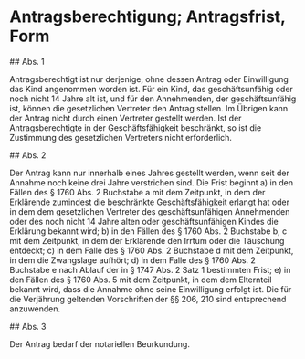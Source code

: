 # Antragsberechtigung; Antragsfrist, Form



\#\# Abs. 1

 Antragsberechtigt ist nur derjenige, ohne dessen Antrag oder Einwilligung das Kind angenommen worden ist. Für ein Kind, das geschäftsunfähig oder noch nicht 14 Jahre alt ist, und für den Annehmenden, der geschäftsunfähig ist, können die gesetzlichen Vertreter den Antrag stellen. Im Übrigen kann der Antrag nicht durch einen Vertreter gestellt werden. Ist der Antragsberechtigte in der Geschäftsfähigkeit beschränkt, so ist die Zustimmung des gesetzlichen Vertreters nicht erforderlich.

\#\# Abs. 2

 Der Antrag kann nur innerhalb eines Jahres gestellt werden, wenn seit der Annahme noch keine drei Jahre verstrichen sind. Die Frist beginnt  a)
 in den Fällen des § 1760 Abs. 2 Buchstabe a mit dem Zeitpunkt, in dem der Erklärende zumindest die beschränkte Geschäftsfähigkeit erlangt hat oder in dem dem gesetzlichen Vertreter des geschäftsunfähigen Annehmenden oder des noch nicht 14 Jahre alten oder geschäftsunfähigen Kindes die Erklärung bekannt wird;
 b)
 in den Fällen des § 1760 Abs. 2 Buchstabe b, c mit dem Zeitpunkt, in dem der Erklärende den Irrtum oder die Täuschung entdeckt;
 c)
 in dem Falle des § 1760 Abs. 2 Buchstabe d mit dem Zeitpunkt, in dem die Zwangslage aufhört;
 d)
 in dem Falle des § 1760 Abs. 2 Buchstabe e nach Ablauf der in § 1747 Abs. 2 Satz 1 bestimmten Frist;
 e)
 in den Fällen des § 1760 Abs. 5 mit dem Zeitpunkt, in dem dem Elternteil bekannt wird, dass die Annahme ohne seine Einwilligung erfolgt ist.
Die für die Verjährung geltenden Vorschriften der §§ 206, 210 sind entsprechend anzuwenden.

\#\# Abs. 3

 Der Antrag bedarf der notariellen Beurkundung. 

